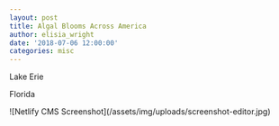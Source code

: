 ```yaml
---
layout: post
title: Algal Blooms Across America
author: elisia_wright
date: '2018-07-06 12:00:00'
categories: misc
---
```

<p>Lake Erie</p>
<p>Florida</p>
![Netlify CMS Screenshot](/assets/img/uploads/screenshot-editor.jpg)
